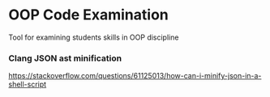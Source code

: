 # OOP Code Examination

Tool for examining students skills in OOP discipline

### Clang JSON ast minification

https://stackoverflow.com/questions/61125013/how-can-i-minify-json-in-a-shell-script
